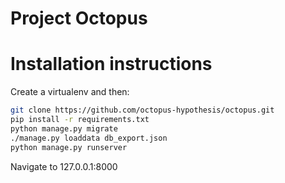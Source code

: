 # Project Octopus

# Installation instructions

Create a virtualenv and then:


```bash
git clone https://github.com/octopus-hypothesis/octopus.git
pip install -r requirements.txt
python manage.py migrate
./manage.py loaddata db_export.json
python manage.py runserver
```

Navigate to 127.0.0.1:8000
